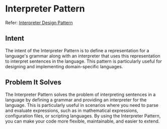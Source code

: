 # Interpreter Pattern

Refer: [Interpreter Design Pattern](https://refactoring.guru/design-patterns/interpreter)

## Intent
The intent of the Interpreter Pattern is to define a representation for a language's grammar along with an interpreter that uses this representation to interpret sentences in the language. This pattern is particularly useful for designing and implementing domain-specific languages.

## Problem It Solves
The Interpreter Pattern solves the problem of interpreting sentences in a language by defining a grammar and providing an interpreter for the language. This is particularly useful in scenarios where you need to parse and evaluate expressions, such as in mathematical expressions, configuration files, or scripting languages. By using the Interpreter Pattern, you can make your code more flexible, maintainable, and easier to extend.